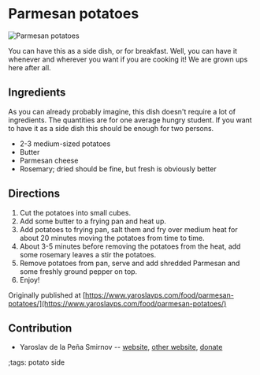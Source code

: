 # Parmesan potatoes

![Parmesan potatoes](pix/parmesan-potatoes.webp)

You can have this as a side dish, or for breakfast. Well, you can have it
whenever and wherever you want if you are cooking it! We are grown ups here
after all.

## Ingredients

As you can already probably imagine, this dish doesn't require a lot of
ingredients. The quantities are for one average hungry student. If you want to
have it as a side dish this should be enough for two persons.

* 2-3 medium-sized potatoes
* Butter
* Parmesan cheese
* Rosemary; dried should be fine, but fresh is obviously better

## Directions

1. Cut the potatoes into small cubes.
2. Add some butter to a frying pan and heat up.
3. Add potatoes to frying pan, salt them and fry over medium heat for about
   20 minutes moving the potatoes from time to time.
4. About 3-5 minutes before removing the potatoes from the heat, add some
   rosemary leaves a stir the potatoes.
5. Remove potatoes from pan, serve and add shredded Parmesan and some freshly
   ground pepper on top.
6. Enjoy!

Originally published at [https://www.yaroslavps.com/food/parmesan-potatoes/](https://www.yaroslavps.com/food/parmesan-potatoes/)

## Contribution

- Yaroslav de la Peña Smirnov -- [website](https://www.yaroslavps.com/), 
[other website](https://saucesource.cc/),
[donate](https://www.yaroslavps.com/donate)

;tags: potato side
